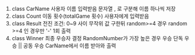 1. class CarName
    사용자 이름 입력받음
    문자열 , 로 구분해 이름 하나씩 저장
2. class Count
    이동 횟수(totalGame 횟수)
    사용자에게 입력받음
3. class Result
    전진 조건: 0~9 사이 무작위 값 구한뒤 random>=4 경우
    random >=4 인 경우만 '-' 1회 출력
4. class Winner
    최종 우승자 결정
    RandomNumber가 가장 높은 경우 우승
    단독 우승 || 공동 우승
    CarName에서 이름 받아와 출력